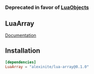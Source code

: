 #

### Deprecated in favor of [LuaObjects](https://alexinite.github.io/WallyPackages/objects/)

## LuaArray

[Documentation](https://alexinite.github.io/WallyPackages/arrays/)

## Installation

```toml
[dependencies]
LuaArray = "alexinite/lua-array@0.1.0"
```
